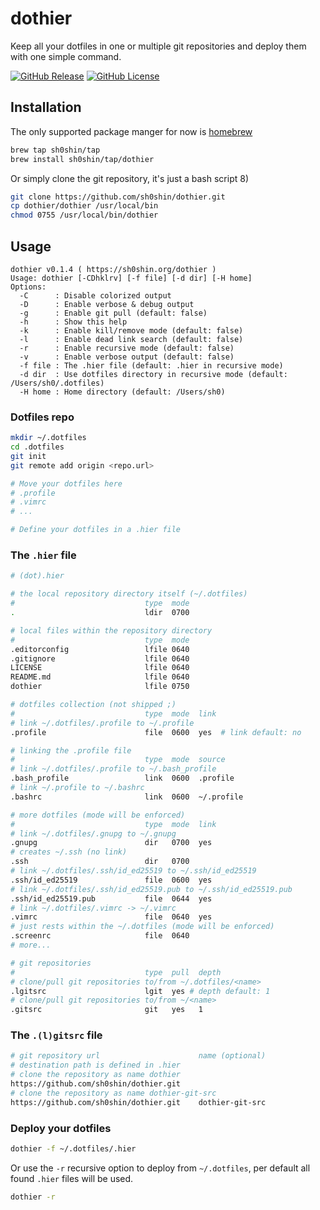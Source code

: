 # dothier
Keep all your dotfiles in one or multiple git repositories and deploy them with
one simple command.

[![GitHub Release](https://img.shields.io/github/v/release/sh0shin/dothier)](https://github.com/sh0shin/dothier/releases)
[![GitHub License](https://img.shields.io/github/license/sh0shin/dothier)](https://github.com/sh0shin/dothier/blob/master/LICENSE)

## Installation
The only supported package manger for now is [homebrew](https://brew.sh)
```sh
brew tap sh0shin/tap
brew install sh0shin/tap/dothier
```

Or simply clone the git repository, it's just a bash script 8)
```sh
git clone https://github.com/sh0shin/dothier.git
cp dothier/dothier /usr/local/bin
chmod 0755 /usr/local/bin/dothier
```

## Usage
```
dothier v0.1.4 ( https://sh0shin.org/dothier )
Usage: dothier [-CDhklrv] [-f file] [-d dir] [-H home]
Options:
  -C      : Disable colorized output
  -D      : Enable verbose & debug output
  -g      : Enable git pull (default: false)
  -h      : Show this help
  -k      : Enable kill/remove mode (default: false)
  -l      : Enable dead link search (default: false)
  -r      : Enable recursive mode (default: false)
  -v      : Enable verbose output (default: false)
  -f file : The .hier file (default: .hier in recursive mode)
  -d dir  : Use dotfiles directory in recursive mode (default: /Users/sh0/.dotfiles)
  -H home : Home directory (default: /Users/sh0)
```

### Dotfiles repo
```sh
mkdir ~/.dotfiles
cd .dotfiles
git init
git remote add origin <repo.url>

# Move your dotfiles here
# .profile
# .vimrc
# ...

# Define your dotfiles in a .hier file
```

### The `.hier` file
```sh
# (dot).hier

# the local repository directory itself (~/.dotfiles)
#                             type  mode
.                             ldir  0700

# local files within the repository directory
#                             type  mode
.editorconfig                 lfile 0640
.gitignore                    lfile 0640
LICENSE                       lfile 0640
README.md                     lfile 0640
dothier                       lfile 0750

# dotfiles collection (not shipped ;)
#                             type  mode  link
# link ~/.dotfiles/.profile to ~/.profile
.profile                      file  0600  yes  # link default: no

# linking the .profile file
#                             type  mode  source
# link ~/.dotfiles/.profile to ~/.bash_profile
.bash_profile                 link  0600  .profile
# link ~/.profile to ~/.bashrc
.bashrc                       link  0600  ~/.profile

# more dotfiles (mode will be enforced)
#                             type  mode  link
# link ~/.dotfiles/.gnupg to ~/.gnupg
.gnupg                        dir   0700  yes
# creates ~/.ssh (no link)
.ssh                          dir   0700
# link ~/.dotfiles/.ssh/id_ed25519 to ~/.ssh/id_ed25519
.ssh/id_ed25519               file  0600  yes
# link ~/.dotfiles/.ssh/id_ed25519.pub to ~/.ssh/id_ed25519.pub
.ssh/id_ed25519.pub           file  0644  yes
# link ~/.dotfiles/.vimrc -> ~/.vimrc
.vimrc                        file  0640  yes
# just rests within the ~/.dotfiles (mode will be enforced)
.screenrc                     file  0640
# more...

# git repositories
#                             type  pull  depth
# clone/pull git repositories to/from ~/.dotfiles/<name>
.lgitsrc                      lgit  yes # depth default: 1
# clone/pull git repositories to/from ~/<name>
.gitsrc                       git   yes   1
```

### The `.(l)gitsrc` file
```sh
# git repository url                      name (optional)
# destination path is defined in .hier
# clone the repository as name dothier
https://github.com/sh0shin/dothier.git
# clone the repository as name dothier-git-src
https://github.com/sh0shin/dothier.git    dothier-git-src
```

### Deploy your dotfiles
```sh
dothier -f ~/.dotfiles/.hier
```
Or use the `-r` recursive option to deploy from `~/.dotfiles`, per default all
found `.hier` files will be used.
```sh
dothier -r
```
